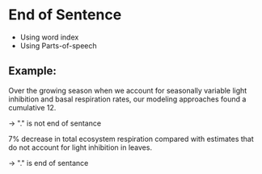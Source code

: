 # End of Sentence
* Using word index
* Using Parts-of-speech

## Example:

Over the growing season when we account for seasonally variable light inhibition and basal respiration rates, our modeling approaches found a cumulative 12.

-> "." is not end of sentance

7% decrease in total ecosystem respiration compared with estimates that do not account for light inhibition in leaves.

-> "." is end of sentance
